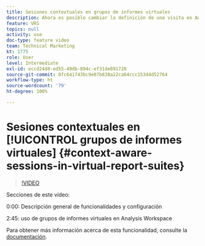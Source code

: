 ```yaml
---
title: Sesiones contextuales en grupos de informes virtuales
description: Ahora es posible cambiar la definición de una visita en Adobe Analytics de forma no destructiva mediante un grupo de informes virtuales. Le mostramos cómo hacerlo y las diferentes opciones disponibles.
feature: VRS
topics: null
activity: use
doc-type: feature video
team: Technical Marketing
kt: 1775
role: User
level: Intermediate
exl-id: eccd24d8-ed55-49db-894c-ef31de891728
source-git-commit: 8fc641743bc9e07b838a22ca64ccc15344d52764
workflow-type: ht
source-wordcount: '79'
ht-degree: 100%

---
```


# Sesiones contextuales en [!UICONTROL grupos de informes virtuales] {#context-aware-sessions-in-virtual-report-suites}

>[!VIDEO](https://video.tv.adobe.com/v/23545/?quality=12&learn=on)

Secciones de este vídeo:

0:00: Descripción general de funcionalidades y configuración

2:45: uso de grupos de informes virtuales en Analysis Workspace

Para obtener más información acerca de esta funcionalidad, consulte la [documentación](https://experienceleague.adobe.com/docs/analytics/components/virtual-report-suites/vrs-mobile-visit-processing.html?lang=es).
